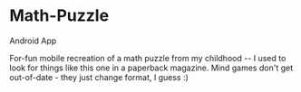 # Math-Puzzle
Android App

For-fun mobile recreation of a math puzzle from my childhood -- I used to look for things like this one in a paperback magazine. 
Mind games don't get out-of-date - they just change format, I guess :)
